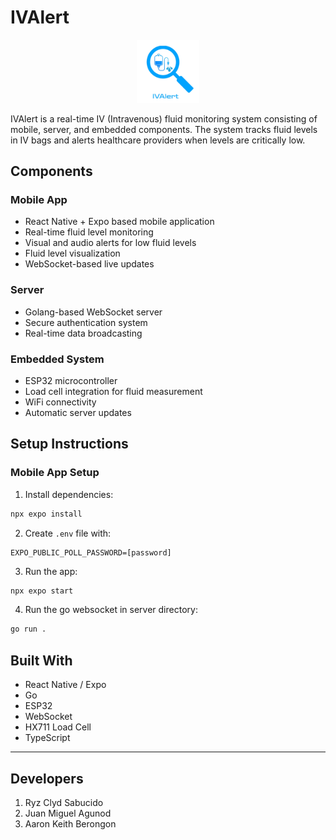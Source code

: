 # IVAlert

<p align="center">
    <img src="./assets/images/iv-logo-readme.png" width=20%>
</p>

IVAlert is a real-time IV (Intravenous) fluid monitoring system consisting of mobile, server, and embedded components. The system tracks fluid levels in IV bags and alerts healthcare providers when levels are critically low.

## Components

### Mobile App
- React Native + Expo based mobile application
- Real-time fluid level monitoring
- Visual and audio alerts for low fluid levels
- Fluid level visualization
- WebSocket-based live updates 

### Server
- Golang-based WebSocket server
- Secure authentication system
- Real-time data broadcasting

### Embedded System
- ESP32 microcontroller
- Load cell integration for fluid measurement
- WiFi connectivity
- Automatic server updates

## Setup Instructions

### Mobile App Setup
1. Install dependencies:
```bash
npx expo install
```

2. Create `.env` file with:
```
EXPO_PUBLIC_POLL_PASSWORD=[password]
```

3. Run the app:
```bash
npx expo start
```

4. Run the go websocket in server directory:
```bash
go run .
```

## Built With
- React Native / Expo
- Go
- ESP32
- WebSocket
- HX711 Load Cell
- TypeScript

---

## Developers
1. Ryz Clyd Sabucido
2. Juan Miguel Agunod
3. Aaron Keith Berongon